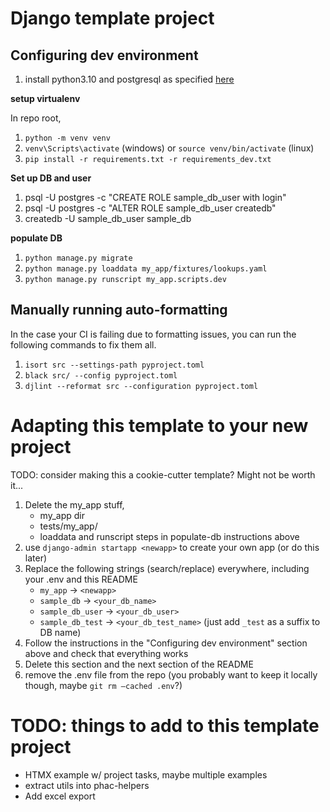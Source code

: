 # Django template project

## Configuring dev environment

1. install python3.10 and postgresql as specified [here](https://github.com/PHACDataHub/phac-django-docs/blob/master/local-dev.md#installing-and-using-postgres-wout-sci-ops-on-windows)

**setup virtualenv**

In repo root, 

1. `python -m venv venv`
2. `venv\Scripts\activate` (windows) or `source venv/bin/activate` (linux)
3. `pip install -r requirements.txt -r requirements_dev.txt`

**Set up DB and user**

1. psql -U postgres -c "CREATE ROLE sample_db_user with login"
2. psql -U postgres -c "ALTER ROLE sample_db_user createdb"
3. createdb -U sample_db_user sample_db

**populate DB**

1. `python manage.py migrate`
2. `python manage.py loaddata my_app/fixtures/lookups.yaml`
3. `python manage.py runscript my_app.scripts.dev`


## Manually running auto-formatting

In the case your CI is failing due to formatting issues, you can run the following commands to fix them all.

1. `isort src --settings-path pyproject.toml`
2. `black src/ --config pyproject.toml`
3. `djlint --reformat src --configuration pyproject.toml`


# Adapting this template to your new project

TODO: consider making this a cookie-cutter template? Might not be worth it...

1. Delete the my_app stuff,
    - my_app dir
    - tests/my_app/
    - loaddata and runscript steps in populate-db instructions above 
2. use `django-admin startapp <newapp>` to create your own app (or do this later)
3. Replace the following strings (search/replace) everywhere, including your .env and this README
    - `my_app` -> `<newapp>`
    - `sample_db` -> `<your_db_name>`
    - `sample_db_user` -> `<your_db_user>`
    - `sample_db_test` -> `<your_db_test_name>` (just add `_test` as a suffix to DB name)
4. Follow the instructions in the "Configuring dev environment" section above and check that everything works 
5. Delete this section and the next section of the README
6. remove the .env file from the repo (you probably want to keep it locally though, maybe `git rm –cached .env`?)


# TODO: things to add to this template project

- HTMX example w/ project tasks, maybe multiple examples
- extract utils into phac-helpers
- Add excel export




